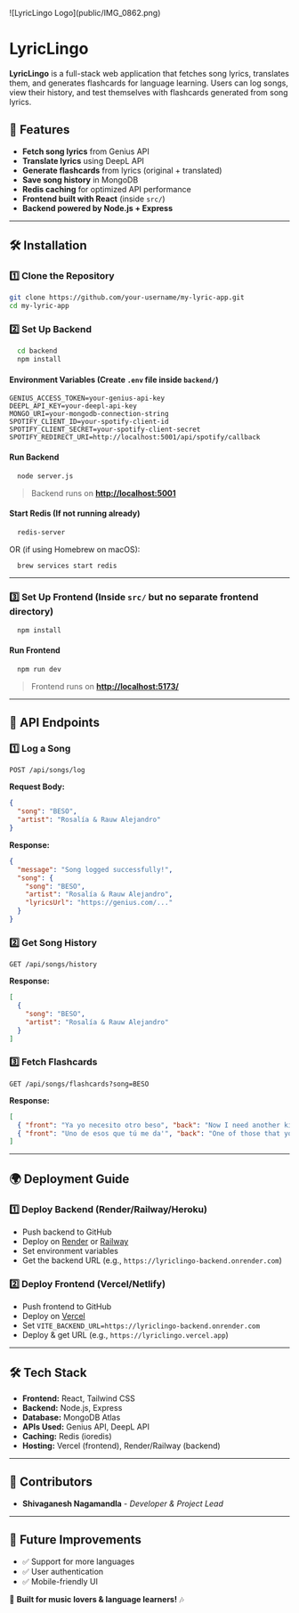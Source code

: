 ![LyricLingo Logo]\(public/IMG\_0862.png)  
# LyricLingo

**LyricLingo** is a full-stack web application that fetches song lyrics, translates them, and generates flashcards for language learning. Users can log songs, view their history, and test themselves with flashcards generated from song lyrics.

## 🚀 Features

- **Fetch song lyrics** from Genius API
- **Translate lyrics** using DeepL API
- **Generate flashcards** from lyrics (original + translated)
- **Save song history** in MongoDB
- **Redis caching** for optimized API performance
- **Frontend built with React** (inside `src/`)
- **Backend powered by Node.js + Express**

---

## 🛠️ Installation

### **1️⃣ Clone the Repository**

```sh
git clone https://github.com/your-username/my-lyric-app.git 
cd my-lyric-app
```

### **2️⃣ Set Up Backend**

```sh
  cd backend
  npm install
```

#### **Environment Variables** (Create `.env` file inside `backend/`)

```env
GENIUS_ACCESS_TOKEN=your-genius-api-key
DEEPL_API_KEY=your-deepl-api-key
MONGO_URI=your-mongodb-connection-string
SPOTIFY_CLIENT_ID=your-spotify-client-id
SPOTIFY_CLIENT_SECRET=your-spotify-client-secret
SPOTIFY_REDIRECT_URI=http://localhost:5001/api/spotify/callback
```

#### **Run Backend**

```sh
  node server.js
```

> Backend runs on **[http://localhost:5001](http://localhost:5001)**

#### **Start Redis (If not running already)**

```sh
  redis-server
```

OR (if using Homebrew on macOS):

```sh
  brew services start redis
```

---

### **3️⃣ Set Up Frontend** (Inside `src/` but no separate frontend directory)

```sh
  npm install
```

#### **Run Frontend**

```sh
  npm run dev
```

> Frontend runs on **[http://localhost:5173/](http://localhost:5173/)**

---

## 📡 API Endpoints

### **1️⃣ Log a Song**

```http
POST /api/songs/log
```

**Request Body:**

```json
{
  "song": "BESO",
  "artist": "Rosalía & Rauw Alejandro"
}
```

**Response:**

```json
{
  "message": "Song logged successfully!",
  "song": {
    "song": "BESO",
    "artist": "Rosalía & Rauw Alejandro",
    "lyricsUrl": "https://genius.com/..."
  }
}
```

### **2️⃣ Get Song History**

```http
GET /api/songs/history
```

**Response:**

```json
[
  {
    "song": "BESO",
    "artist": "Rosalía & Rauw Alejandro"
  }
]
```

### **3️⃣ Fetch Flashcards**

```http
GET /api/songs/flashcards?song=BESO
```

**Response:**

```json
[
  { "front": "Ya yo necesito otro beso", "back": "Now I need another kiss" },
  { "front": "Uno de esos que tú me da'", "back": "One of those that you give me'" }
]
```

---

## 🌍 Deployment Guide

### **1️⃣ Deploy Backend** (Render/Railway/Heroku)

- Push backend to GitHub
- Deploy on [Render](https://render.com/) or [Railway](https://railway.app/)
- Set environment variables
- Get the backend URL (e.g., `https://lyriclingo-backend.onrender.com`)

### **2️⃣ Deploy Frontend** (Vercel/Netlify)

- Push frontend to GitHub
- Deploy on [Vercel](https://vercel.com/)
- Set `VITE_BACKEND_URL=https://lyriclingo-backend.onrender.com`
- Deploy & get URL (e.g., `https://lyriclingo.vercel.app`)

---

## 🛠️ Tech Stack

- **Frontend:** React, Tailwind CSS
- **Backend:** Node.js, Express
- **Database:** MongoDB Atlas
- **APIs Used:** Genius API, DeepL API
- **Caching:** Redis (ioredis)
- **Hosting:** Vercel (frontend), Render/Railway (backend)

---

## 👥 Contributors

- **Shivaganesh Nagamandla** - *Developer & Project Lead*

---

## 🎯 Future Improvements

- ✅ Support for more languages
- ✅ User authentication
- ✅ Mobile-friendly UI

🚀 **Built for music lovers & language learners!** 🎶

